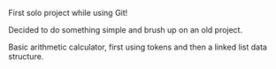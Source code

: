 First solo project while using Git!

Decided to do something simple and brush up on an old project.

Basic arithmetic calculator, first using tokens and then a linked list data structure.
